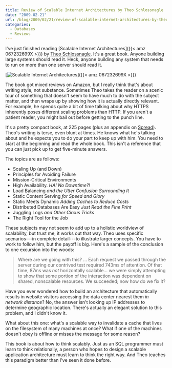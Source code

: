 ```yaml
---
title: Review of Scalable Internet Architectures by Theo Schlossnagle
date: "2009-02-21"
url: /blog/2009/02/21/review-of-scalable-internet-architectures-by-theo-schlossnagle/
categories:
  - Databases
  - Reviews
---
```

I've just finished reading [Scalable Internet Architectures]({{< amz 067232699X >}}) by [Theo Schlossnagle](http://omniti.com/is/theo-schlossnagle). It's a great book. Anyone building large systems should read it. Heck, anyone building any system that needs to run on more than one server should read it.

[![Scalable Internet Architectures](/media/2009/02/scalable_internet_architectures.jpg "fr pa1")]({{< amz 067232699X >}})

The book got mixed reviews on Amazon, but I really think that's about writing style, not substance. Sometimes Theo takes the reader on a scenic tour of something that doesn't seem to have much to do with the subject matter, and then wraps up by showing how it is actually directly relevant. For example, he spends quite a bit of time talking about why HTTPS inherently poses different scaling problems than HTTP. If you aren't a patient reader, you might bail out before getting to the punch line.

It's a pretty compact book, at 225 pages (plus an appendix on [Spread](http://www.spread.org/)). Theo's writing is terse, even blunt at times. He knows what he's talking about and he expects you to do your part to keep up with him. You need to start at the beginning and read the whole book. This isn't a reference that you can just pick up to get five-minute answers.

The topics are as follows:

*   Scaling Up (and Down)
*   Principles for Avoiding Failure
*   Mission-Critical Environments
*   High Availability. *HA! No Downtime?!*
*   Load Balancing *and the Utter Confusion Surrounding It*
*   Static Content Serving *for Speed and Glory*
*   Static Meets Dynamic *Adding Caches to Reduce Costs*
*   Distributed Databases Are Easy *Just Read the Fine Print*
*   Juggling Logs *and Other Circus Tricks*
*   The Right Tool for the Job

These subjects may not seem to add up to a holistic worldview of scalability, but trust me, it works out that way. Theo uses specific scenarios---in complete detail---to illustrate larger concepts. You have to work to follow him, but the payoff is big. Here's a sample of the conclusion to one excursion into the woods:

> Where are we going with this? ... Each request we passed through the server during our contrived test required 743ms of attention. Of that time, 87ms was *not* horizontally scalable... we were simply attempting to show that some portion of the interaction was dependent on shared, nonscalable resources. We succeeded; now how do we fix it?

Have you ever wondered how to build an architecture that automatically results in website visitors accessing the data center nearest them *in network distance*? No, the answer isn't looking up IP addresses to determine geographic location. There's actually an elegant solution to this problem, and I didn't know it.

What about this one: what's a scalable way to invalidate a cache that lives on the filesystem of many machines at once? What if one of the machines doesn't obey is offline or misses the message for some reason?

This book is about how to think scalably. Just as an SQL programmer must learn to think relationally, a person who hopes to design a scalable application architecture must learn to think the right way. And Theo teaches this paradigm better than I've seen it done before.


